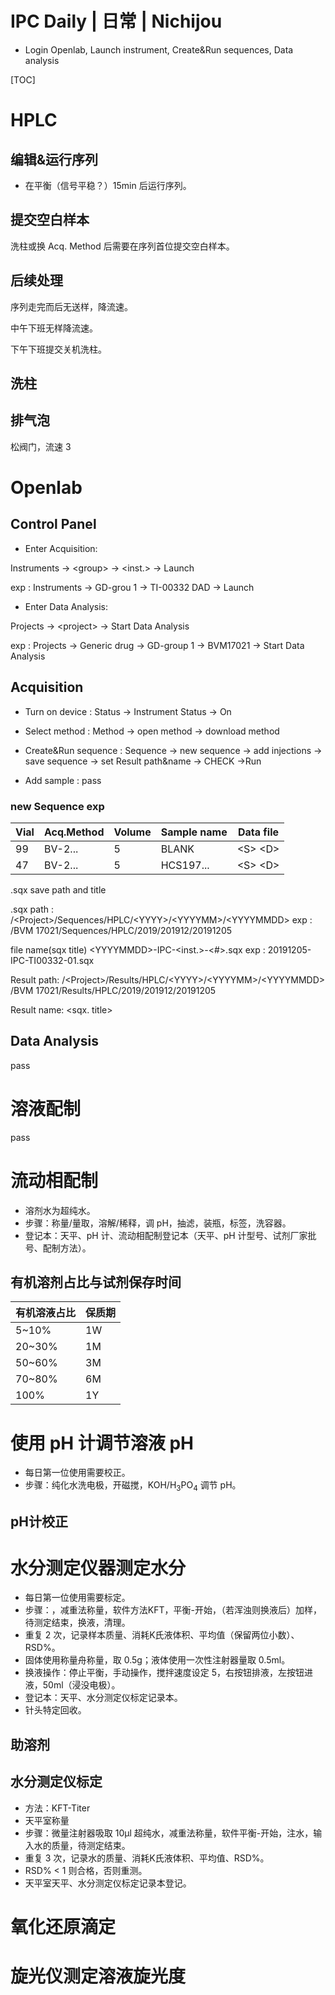 # IPC Daily | 日常 | Nichijou

- Login Openlab, Launch instrument, Create&Run sequences, Data analysis

[TOC]

# HPLC

## 编辑&运行序列

- 在平衡（信号平稳？）15min 后运行序列。

## 提交空白样本

洗柱或换 Acq. Method 后需要在序列首位提交空白样本。

## 后续处理

序列走完而后无送样，降流速。

中午下班无样降流速。

下午下班提交关机洗柱。

## 洗柱

## 排气泡

松阀门，流速 3

# Openlab

## Control Panel

- Enter Acquisition:

Instruments → &lt;group&gt; → &lt;inst.&gt; → Launch

exp : Instruments → GD-grou 1 → TI-00332 DAD → Launch



- Enter Data Analysis:

Projects → &lt;project&gt; → Start Data Analysis

exp : Projects → Generic drug → GD-group 1  → BVM17021 → Start Data Analysis

## Acquisition

- Turn on device : Status → Instrument Status → On

- Select method : Method → open method → download method

- Create&Run sequence : Sequence → new sequence → add injections → save sequence → set Result path&name → CHECK →Run

- Add sample : pass



### new Sequence exp

| Vial | Acq.Method | Volume | Sample name | Data file |
| ---- | ---------- | ------ | ----------- | --------- |
|99|BV-2...|5|BLANK|&lt;S&gt; &lt;D&gt;|
|47|BV-2...|5|HCS197...|&lt;S&gt; &lt;D&gt;|

.sqx save path and title

.sqx path : /&lt;Project&gt;/Sequences/HPLC/&lt;YYYY&gt;/&lt;YYYYMM&gt;/&lt;YYYYMMDD&gt;
exp : /BVM 17021/Sequences/HPLC/2019/201912/20191205

file name(sqx title)
&lt;YYYYMMDD&gt;-IPC-&lt;inst.&gt;-&lt;#&gt;.sqx
exp : 20191205-IPC-TI00332-01.sqx



Result path:
/&lt;Project&gt;/Results/HPLC/&lt;YYYY&gt;/&lt;YYYYMM&gt;/&lt;YYYYMMDD&gt;
/BVM 17021/Results/HPLC/2019/201912/20191205



Result name:
&lt;sqx. title&gt;

## Data Analysis

pass

# 溶液配制

pass

# 流动相配制

- 溶剂水为超纯水。
- 步骤：称量/量取，溶解/稀释，调 pH，抽滤，装瓶，标签，洗容器。
- 登记本：天平、pH 计、流动相配制登记本（天平、pH 计型号、试剂厂家批号、配制方法）。

## 有机溶剂占比与试剂保存时间

|有机溶液占比|保质期|
|---|---|
|5~10%|1W|
|20~30%|1M|
|50~60%|3M|
|70~80%|6M|
|100%|1Y|

# 使用 pH 计调节溶液 pH 

- 每日第一位使用需要校正。
- 步骤：纯化水洗电极，开磁搅，KOH/H<sub>3</sub>PO<sub>4</sub> 调节 pH。

## pH计校正



# 水分测定仪器测定水分

- 每日第一位使用需要标定。
- 步骤：，减重法称量，软件方法KFT，平衡-开始，（若浑浊则换液后）加样，待测定结束，换液，清理。
- 重复 2 次，记录样本质量、消耗K氏液体积、平均值（保留两位小数）、RSD%。
- 固体使用称量舟称量，取 0.5g；液体使用一次性注射器量取 0.5ml。
- 换液操作：停止平衡，手动操作，搅拌速度设定 5，右按钮排液，左按钮进液，50ml（浸没电极）。
- 登记本：天平、水分测定仪标定记录本。
- 针头特定回收。

## 助溶剂

## 水分测定仪标定

- 方法：KFT-Titer
- 天平室称量
- 步骤：微量注射器吸取 10μl 超纯水，减重法称量，软件平衡-开始，注水，输入水的质量，待测定结束。
- 重复 3 次，记录水的质量、消耗K氏液体积、平均值、RSD%。
- RSD% < 1 则合格，否则重测。
- 天平室天平、水分测定仪标定记录本登记。

# 氧化还原滴定

# 旋光仪测定溶液旋光度